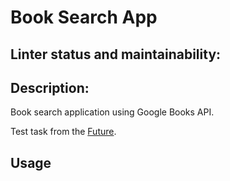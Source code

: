 # Book Search App

## Linter status and maintainability:

## Description:
  Book search application using Google Books API.


  Test task from the [Future](https://github.com/fugr-ru/frontend-javascript-test-2).

## Usage